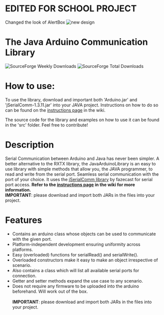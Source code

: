 # EDITED FOR SCHOOL PROJECT
Changed the look of AlertBox
![new design](https://i.imgur.com/x1f857E.png)

# The Java Arduino Communication Library

![SourceForge Weekly Downloads](https://img.shields.io/badge/downloads-50%2Fweek-green.svg)
![SourceForge Total Downloads](https://img.shields.io/badge/downloads-2k%2B%2Ftotal-brightgreen.svg)

# How to use:
To use the library, download and important both 'Arduino.jar' and 'jSerialComm-1.3.11.jar' into your JAVA project. Instructions on how to do so can be found on the [instructions page](https://github.com/HirdayGupta/Java-Arduino-Communication-Library/wiki/Instructions) in the wiki. 

The source code for the library and examples on how to use it can be found in the 'src' folder. Feel free to contribute!

# Description
Serial Communication between Arduino and Java has never been simpler. A better alternative to the RXTX library, the JavaArduinoLibrary is an easy to use library with simple methods that allow you, the JAVA programmer, to read and write from the serial port. Seamless serial communication with the port of your choice. It uses the [jSerialComm library](https://github.com/Fazecast/jSerialComm)  by fazecast for serial port access. **Refer to the [instructions page](https://github.com/HirdayGupta/Java-Arduino-Communication-Library/wiki/Instructions) in the wiki for more information.** <br>
**IMPORTANT**: please download and import both JARs in the files into your project.

# Features
* Contains an arduino class whose objects can be used to communicate with the given port.<br>
* Platform-independent development ensuring uniformity across platforms. <br>
* Easy (overloaded) functions for serialRead() and serialWrite().<br>
* Overloaded constructors make it easy to make an object irrespective of scenario.<br>
* Also contains a class which will list all available serial ports for connection.<br>
* Getter and setter methods expand the use case to any scenario. <br>
* Does not require any firmware to be uploaded into the arduino beforehand. Will work out of the box.<br><br>
**IMPORTANT**: please download and import both JARs in the files into your project.
